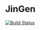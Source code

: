 # JinGen

[![Build Status](https://travis-ci.org/jbn/JinGen.jl.svg?branch=master)](https://travis-ci.org/jbn/JinGen.jl)
